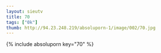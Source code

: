 ```yaml
--- 
layout: sieutv
title: 70
tags: ["0k"]
thumb: http://94.23.248.219/absoluporn-1/image/002/70.jpg
---
```

{% include absoluporn key="70" %} 
